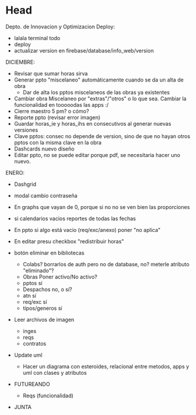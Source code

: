 # Head
Depto. de Innovacion y Optimizacion
Deploy:
 - lalala terminal todo
 - deploy
 - actualizar version en firebase/database/info_web/version
 
 DICIEMBRE:
  - Revisar que sumar horas sirva
  - Generar ppto "miscelaneo" automáticamente cuando se da un alta de obra
    - Dar de alta los pptos miscelaneos de las obras ya existentes
  - Cambiar obra Miscelaneo por "extras"/"otros" o lo que sea. Cambiar la funcionalidad en tooooodas las apps :/
  - Cierre maestro 5 pm? o cómo?
  - Reporte ppto (revisar error imagen)
  - Guardar horas_ie y horas_ihs en consecutivos al generar nuevas versiones
  - Clave pptos: consec no depende de version, sino de que no hayan otros pptos con la misma clave en la obra
  - Dashcards nuevo diseño
  - Editar ppto, no se puede editar porque pdf, se necesitaria hacer uno nuevo.

 
 ENERO:
  - Dashgrid
  - modal cambio contraseña
  - En graphs que vayan de 0, porque si no no se ven bien las proporciones
  - si calendarios vacios reportes de todas las fechas
  - En ppto si algo está vacio (req/exc/anexo) poner "no aplica"
  - En editar presu checkbox "redistribuir horas"
  - botón eliminar en bibliotecas
    - Colabs? borrarlos de auth pero no de database, no? meterle atributo "eliminado"?
    - Obras Poner activo/No activo?
    - pptos sí
    - Despachos no, o sí?
    - atn sí
    - req/exc sí
    - tipos/generos sí
  - Leer archivos de imagen
    - inges
    - reqs
    - contratos
  - Update uml
    - Hacer un diagrama con esteroides, relacional entre metodos, apps y uml con clases y atributos


- FUTUREANDO
  - Reqs (funcionalidad)
 

- JUNTA

